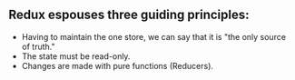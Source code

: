 ## Redux espouses three guiding principles:
- Having to maintain the one store, we can say that it is "the only source of truth."
- The state must be read-only.
- Changes are made with pure functions (Reducers).